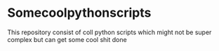 # Somecoolpythonscripts
This repository consist of coll python scripts which might  not be super complex but can get some cool shit done
